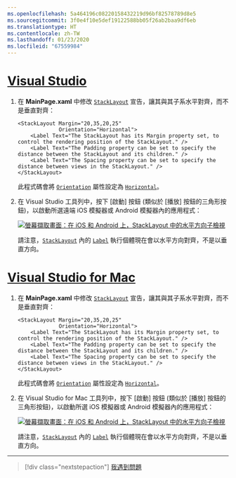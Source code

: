 ```yaml
---
ms.openlocfilehash: 5a464196c08220158432219d96bf82578789d8e5
ms.sourcegitcommit: 3f0e4f10e5def19122588bb05f26ab2baa9df6eb
ms.translationtype: HT
ms.contentlocale: zh-TW
ms.lasthandoff: 01/23/2020
ms.locfileid: "67559984"
---
```

# <a name="visual-studiotabvswin"></a>[Visual Studio](#tab/vswin)

1. 在 **MainPage.xaml** 中修改 [`StackLayout`](xref:Xamarin.Forms.StackLayout) 宣告，讓其與其子系水平對齊，而不是垂直對齊：

    ```xaml
    <StackLayout Margin="20,35,20,25"
                 Orientation="Horizontal">
        <Label Text="The StackLayout has its Margin property set, to control the rendering position of the StackLayout." />
        <Label Text="The Padding property can be set to specify the distance between the StackLayout and its children." />
        <Label Text="The Spacing property can be set to specify the distance between views in the StackLayout." />
    </StackLayout>
    ```

    此程式碼會將 [`Orientation`](xref:Xamarin.Forms.StackLayout.Orientation) 屬性設定為 [`Horizontal`](xref:Xamarin.Forms.StackOrientation.Horizontal)。

1. 在 Visual Studio 工具列中，按下 [啟動]  按鈕 (類似於 [播放] 按鈕的三角形按鈕)，以啟動所選遠端 iOS 模擬器或 Android 模擬器內的應用程式：

    [![螢幕擷取畫面：在 iOS 和 Android 上，StackLayout 中的水平方向子檢視](../images/orientation.png "包含水平方向 Label 執行個體的 StackLayout")](../images/orientation-large.png#lightbox "包含水平方向 Label 執行個體的 StackLayout")

    請注意，[`StackLayout`](xref:Xamarin.Forms.StackLayout) 內的 [`Label`](xref:Xamarin.Forms.Label) 執行個體現在會以水平方向對齊，不是以垂直方向。

# <a name="visual-studio-for-mactabvsmac"></a>[Visual Studio for Mac](#tab/vsmac)

1. 在 **MainPage.xaml** 中修改 [`StackLayout`](xref:Xamarin.Forms.StackLayout) 宣告，讓其與其子系水平對齊，而不是垂直對齊：

    ```xaml
    <StackLayout Margin="20,35,20,25"
                 Orientation="Horizontal">
        <Label Text="The StackLayout has its Margin property set, to control the rendering position of the StackLayout." />
        <Label Text="The Padding property can be set to specify the distance between the StackLayout and its children." />
        <Label Text="The Spacing property can be set to specify the distance between views in the StackLayout." />
    </StackLayout>
    ```

    此程式碼會將 [`Orientation`](xref:Xamarin.Forms.StackLayout.Orientation) 屬性設定為 [`Horizontal`](xref:Xamarin.Forms.StackOrientation.Horizontal)。

1. 在 Visual Studio for Mac 工具列中，按下 [啟動]  按鈕 (類似於 [播放] 按鈕的三角形按鈕)，以啟動所選 iOS 模擬器或 Android 模擬器內的應用程式：

    [![螢幕擷取畫面：在 iOS 和 Android 上，StackLayout 中的水平方向子檢視](../images/orientation.png "包含水平方向 Label 執行個體的 StackLayout")](../images/orientation-large.png#lightbox "包含水平方向 Label 執行個體的 StackLayout")

    請注意，[`StackLayout`](xref:Xamarin.Forms.StackLayout) 內的 [`Label`](xref:Xamarin.Forms.Label) 執行個體現在會以水平方向對齊，不是以垂直方向。

-----

> [!div class="nextstepaction"]
> [我遇到問題](https://github.com/MicrosoftDocs/xamarin-docs/issues/new?title=StackLayout+Tutorial+Step+2+Feedback&template=tutorial_template.md)
